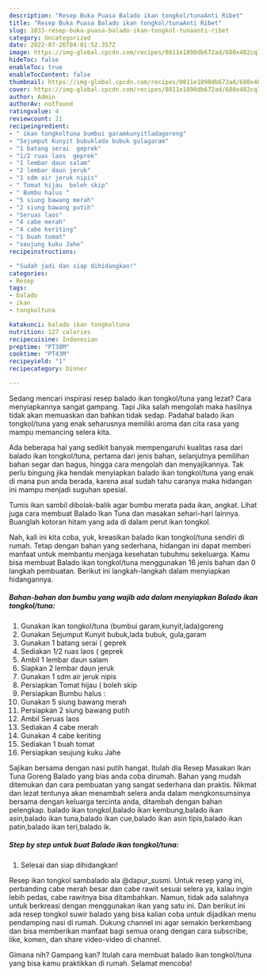 ```yaml
---
description: "Resep Buka Puasa Balado ikan tongkol/tunaAnti Ribet"
title: "Resep Buka Puasa Balado ikan tongkol/tunaAnti Ribet"
slug: 1033-resep-buka-puasa-balado-ikan-tongkol-tunaanti-ribet
category: Uncategorized
date: 2022-07-26T04:01:52.357Z
image: https://img-global.cpcdn.com/recipes/0811e1890db672ad/680x482cq70/balado-ikan-tongkoltuna-foto-resep-utama.jpg
hideToc: false
enableToc: true
enableTocContent: false
thumbnail: https://img-global.cpcdn.com/recipes/0811e1890db672ad/680x482cq70/balado-ikan-tongkoltuna-foto-resep-utama.jpg
cover: https://img-global.cpcdn.com/recipes/0811e1890db672ad/680x482cq70/balado-ikan-tongkoltuna-foto-resep-utama.jpg
author: Admin
authorAv: notfound
ratingvalue: 4
reviewcount: 21
recipeingredient:
- " ikan tongkoltuna bumbui garamkunyitladagoreng"
- "Sejumput Kunyit bubuklada bubuk gulagaram"
- "1 batang serai  geprek"
- "1/2 ruas laos  geprek"
- "1 lembar daun salam"
- "2 lembar daun jeruk"
- "1 sdm air jeruk nipis"
- " Tomat hijau  boleh skip"
- " Bumbu halus "
- "5 siung bawang merah"
- "2 siung bawang putih"
- "Seruas laos"
- "4 cabe merah"
- "4 cabe keriting"
- "1 buah tomat"
- "seujung kuku Jahe"
recipeinstructions:

- "Sudah jadi dan siap dihidangkan!"
categories:
- Resep
tags:
- balado
- ikan
- tongkoltuna

katakunci: balado ikan tongkoltuna 
nutrition: 127 calories
recipecuisine: Indonesian
preptime: "PT38M"
cooktime: "PT43M"
recipeyield: "1"
recipecategory: Dinner

---
```



Sedang mencari inspirasi resep balado ikan tongkol/tuna yang lezat? Cara menyiapkannya sangat gampang. Tapi Jika salah mengolah maka hasilnya tidak akan memuaskan dan bahkan tidak sedap. Padahal balado ikan tongkol/tuna yang enak seharusnya memiliki aroma dan cita rasa yang mampu memancing selera kita.


Ada beberapa hal yang sedikit banyak mempengaruhi kualitas rasa dari balado ikan tongkol/tuna, pertama dari jenis bahan, selanjutnya pemilihan bahan segar dan bagus, hingga cara mengolah dan menyajikannya. Tak perlu bingung jika hendak menyiapkan balado ikan tongkol/tuna yang enak di mana pun anda berada, karena asal sudah tahu caranya maka hidangan ini mampu menjadi suguhan spesial.

Tumis ikan sambil dibolak-balik agar bumbu merata pada ikan, angkat. Lihat juga cara membuat Balado Ikan Tuna dan masakan sehari-hari lainnya. Buanglah kotoran hitam yang ada di dalam perut ikan tongkol.


Nah, kali ini kita coba, yuk, kreasikan balado ikan tongkol/tuna sendiri di rumah. Tetap dengan bahan yang sederhana, hidangan ini dapat memberi manfaat untuk membantu menjaga kesehatan tubuhmu sekeluarga. Kamu bisa membuat Balado ikan tongkol/tuna menggunakan 16 jenis bahan dan 0 langkah pembuatan. Berikut ini langkah-langkah dalam menyiapkan hidangannya.

<!--inarticleads1-->

##### Bahan-bahan dan bumbu yang wajib ada dalam menyiapkan Balado ikan tongkol/tuna:

1. Gunakan  ikan tongkol/tuna (bumbui garam,kunyit,lada)goreng
1. Gunakan Sejumput Kunyit bubuk,lada bubuk, gula,garam
1. Gunakan 1 batang serai ( geprek
1. Sediakan 1/2 ruas laos ( geprek
1. Ambil 1 lembar daun salam
1. Siapkan 2 lembar daun jeruk
1. Gunakan 1 sdm air jeruk nipis
1. Persiapkan  Tomat hijau ( boleh skip
1. Persiapkan  Bumbu halus :
1. Gunakan 5 siung bawang merah
1. Persiapkan 2 siung bawang putih
1. Ambil Seruas laos
1. Sediakan 4 cabe merah
1. Gunakan 4 cabe keriting
1. Sediakan 1 buah tomat
1. Persiapkan seujung kuku Jahe


Sajikan bersama dengan nasi putih hangat. Itulah dia Resep Masakan Ikan Tuna Goreng Balado yang bias anda coba dirumah. Bahan yang mudah ditemukan dan cara pembuatan yang sangat sederhana dan praktis. Nikmat dan lezat tentunya akan menambah selera anda dalam mengkonsumsinya bersama dengan keluarga tercinta anda, ditambah dengan bahan pelengkap. balado ikan tongkol,balado ikan kembung,balado ikan asin,balado ikan tuna,balado ikan cue,balado ikan asin tipis,balado ikan patin,balado ikan teri,balado ik. 

<!--inarticleads2-->

##### Step by step untuk buat Balado ikan tongkol/tuna:


1. Selesai dan siap dihidangkan!

Resep ikan tongkol sambalado ala @dapur_susmi. Untuk resep yang ini, perbanding cabe merah besar dan cabe rawit sesuai selera ya, kalau ingin lebih pedas, cabe rawitnya bisa ditambahkan. Namun, tidak ada salahnya untuk berkreasi dengan menggunakan ikan yang satu ini. Dan berikut ini ada resep tongkol suwir balado yang bisa kalian coba untuk dijadikan menu pendamping nasi di rumah. Dukung channel ini agar semakin berkembang dan bisa memberikan manfaat bagi semua orang dengan cara subscribe, like, komen, dan share video-video di channel. 

Gimana nih? Gampang kan? Itulah cara membuat balado ikan tongkol/tuna yang bisa kamu praktikkan di rumah. Selamat mencoba!

